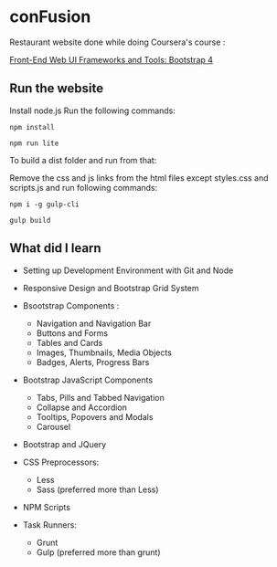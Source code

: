 # conFusion

Restaurant website done while doing Coursera's course :

[Front-End Web UI Frameworks and Tools: Bootstrap 4](https://www.coursera.org/learn/bootstrap-4)

## Run the website

Install node.js
Run the following commands:

`npm install`

`npm run lite`

To build a dist folder and run from that:

Remove the css and js links from the html files except styles.css and scripts.js and run following commands:

`npm i -g gulp-cli`

`gulp build`

## What did I learn

- Setting up Development Environment with Git and Node

- Responsive Design and Bootstrap Grid System

- Bsootstrap Components :
  - Navigation and Navigation Bar
  - Buttons and Forms
  - Tables and Cards
  - Images, Thumbnails, Media Objects
  - Badges, Alerts, Progress Bars
- Bootstrap JavaScript Components
  - Tabs, Pills and Tabbed Navigation
  - Collapse and Accordion
  - Tooltips, Popovers and Modals
  - Carousel
- Bootstrap and JQuery
- CSS Preprocessors:

  - Less
  - Sass (preferred more than Less)

- NPM Scripts
- Task Runners:
  - Grunt
  - Gulp (preferred more than grunt)
